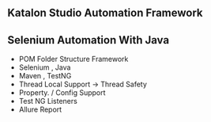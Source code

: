 
## Katalon Studio Automation Framework 

## Selenium Automation With Java

- POM Folder Structure Framework
- Selenium , Java
- Maven , TestNG
- Thread Local Support → Thread Safety
- Property. / Config Support
- Test NG Listeners
- Allure Report